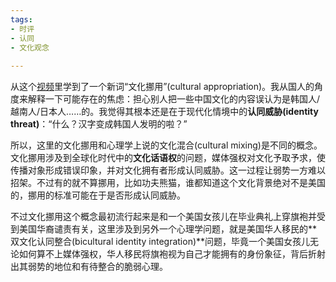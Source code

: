 ```yaml
---
tags:
- 时评
- 认同
- 文化观念
  
---
```

从这个[视频](https://b23.tv/2LZA4D)里学到了一个新词“文化挪用”(cultural appropriation)。我从国人的角度来解释一下可能存在的焦虑：担心别人把一些中国文化的内容误认为是韩国人/越南人/日本人……的。我觉得其根本还是在于现代化情境中的**认同威胁(identity threat)**：“什么？汉字变成韩国人发明的啦？”

所以，这里的文化挪用和心理学上说的文化混合(cultural mixing)是不同的概念。文化挪用涉及到全球化时代中的**文化话语权**的问题，媒体强权对文化予取予求，使传播对象形成错误印象，并对文化拥有者形成认同威胁。这一过程让弱势一方难以招架。不过有的就不算挪用，比如功夫熊猫，谁都知道这个文化背景绝对不是美国的，挪用的标准可能在于是否形成认同威胁。

不过文化挪用这个概念最初流行起来是和一个美国女孩儿在毕业典礼上穿旗袍并受到美国华裔谴责有关，这里涉及到另外一个心理学问题，就是美国华人移民的**双文化认同整合(bicultural identity integration)**问题，毕竟一个美国女孩儿无论如何算不上媒体强权，华人移民将旗袍视为自己才能拥有的身份象征，背后折射出其弱势的地位和有待整合的脆弱心理。